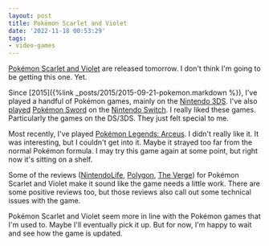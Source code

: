 ```yaml
---
layout: post
title: Pokémon Scarlet and Violet
date: '2022-11-18 00:53:29'
tags:
- video-games
---
```


[Pokémon Scarlet and Violet](https://scarletviolet.pokemon.com/en-us/) are released tomorrow. I don't think I'm going to be getting this one. Yet.

Since [2015]({%link _posts/2015/2015-09-21-pokemon.markdown %}), I've played a handful of Pokémon games, mainly on the [Nintendo 3DS](https://en.wikipedia.org/wiki/Nintendo_3DS). I've also [played](/2020/09/09/pokemon-sword/) [Pokémon Sword](https://swordshield.pokemon.com/en-us/) on the [Nintendo Switch](https://www.nintendo.com/switch/). I really liked these games. Particularly the games on the DS/3DS. They just felt special to me.

Most recently, I've played [Pokémon Legends: Arceus](https://legends.pokemon.com/en-us/). I didn't really like it. It was interesting, but I couldn't get into it. Maybe it strayed too far from the normal Pokémon formula. I may try this game again at some point, but right now it's sitting on a shelf.

Some of the reviews ([NintendoLife](https://www.nintendolife.com/reviews/nintendo-switch/pokemon-scarlet-and-violet), [Polygon](https://www.polygon.com/reviews/23462736/pokemon-scarlet-and-violet-review-release-date-nintendo-switch), [The Verge](https://www.theverge.com/23462858/pokemon-violet-scarlet-review-nintendo-switch)) for Pokémon Scarlet and Violet make it sound like the game needs a little work. There are some positive reviews too, but those reviews also call out some technical issues with the game.

Pokémon Scarlet and Violet seem more in line with the Pokémon games that I'm used to. Maybe I'll eventually pick it up. But for now, I'm happy to wait and see how the game is updated.

